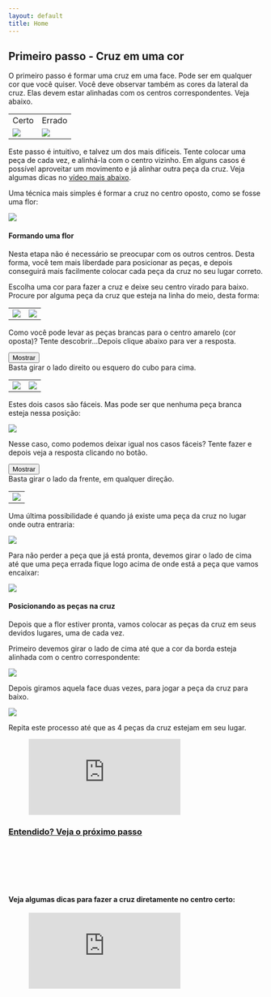 ```yaml
---
layout: default
title: Home
---
```

## Primeiro passo - Cruz em uma cor

O primeiro passo é formar uma cruz em uma face. Pode ser em qualquer cor que você quiser. Você deve observar também as cores da lateral da cruz. Elas devem estar alinhadas com os centros correspondentes. Veja abaixo.

<table class="no-border">
  <tr>
    <td>Certo</td>
    <td>Errado</td>
  </tr>
  <tr>
    <td><img src="images/cruzcerta.png" class="two-cubes"></td>
    <td><img src="images/cruzerrada.png" class="two-cubes"></td>
  </tr>
</table>

Este passo é intuitivo, e talvez  um dos mais difíceis. Tente colocar uma peça de cada vez, e alinhá-la com o centro vizinho. Em alguns casos é possível aproveitar um movimento e já alinhar outra peça da cruz. Veja algumas dicas no <a href="#avancado">vídeo mais abaixo</a>.

Uma técnica mais simples é formar a cruz no centro oposto, como se fosse uma flor:

<img src="images/flor.png" class="one-cube">

#### Formando uma flor

Nesta etapa não é necessário se preocupar com os outros centros. Desta forma, você tem mais liberdade para posicionar as peças, e depois conseguirá mais facilmente colocar cada peça da cruz no seu lugar correto.

Escolha uma cor para fazer a cruz e deixe seu centro virado para baixo. Procure por alguma peça da cruz que esteja na linha do meio, desta forma:

<table class="no-border">
  <tr>
    <td><img src="images/cruzfacil1.png" class="two-cubes"></td>
    <td><img src="images/cruzfacil2.png" class="two-cubes"></td>
  </tr>
</table>

Como você pode levar as peças brancas para o centro amarelo (cor oposta)? Tente descobrir...Depois clique abaixo para ver a resposta.


<input type="button" value="Mostrar" class="botao" onClick="mostrar('casos_faceis');" />
<div id="casos_faceis" class="hide">
  Basta girar o lado direito ou esquero do cubo para cima.

  <table class="no-border">
    <tr>
      <td><img src="images/cruzfacil1a.png" class="two-cubes"></td>
      <td><img src="images/cruzfacil2a.png" class="two-cubes"></td>
    </tr>
  </table>
</div>

Estes dois casos são fáceis. Mas pode ser que nenhuma peça branca esteja nessa posição:

<img src="images/cruzdificil.png" class="one-cube">

Nesse caso, como podemos deixar igual nos casos fáceis? Tente fazer e depois veja a resposta clicando no botão.

<input type="button" value="Mostrar" class="botao" onClick="mostrar('caso_dificil');" />
<div id="caso_dificil" class="hide">
  Basta girar o lado da frente, em qualquer direção.

  <table class="no-border">
    <tr>
      <td><img src="images/cruzdificil1.png" class="one-cube"></td>
    </tr>
  </table>
</div>

Uma última possibilidade é quando já existe uma peça da cruz no lugar onde outra entraria:

<img src="images/cruz3.png" class="one-cube">

Para não perder a peça que já está pronta, devemos girar o lado de cima até que uma peça errada fique logo acima de onde está a peça que vamos encaixar:

<img src="images/cruz3a.png" class="one-cube">

#### Posicionando as peças na cruz

Depois que a flor estiver pronta, vamos colocar as peças da cruz em seus devidos lugares, uma de cada vez.

Primeiro devemos girar o lado de cima até que a cor da borda esteja alinhada com o centro correspondente:

<img src="images/cruzf1.png" class="one-cube">

Depois giramos aquela face duas vezes, para jogar a peça da cruz para baixo.

<img src="images/cruzf2.png" class="one-cube">

Repita este processo até que as 4 peças da cruz estejam em seu lugar.

<figure class="video_container">
  <iframe src="https://www.youtube.com/embed/mQjqJLn9fNI" frameborder="0" allowfullscreen="true"> </iframe>
</figure>

### [Entendido? Veja o próximo passo](camada.html)

<p>&nbsp;</p>
<p>&nbsp;</p>
<p>&nbsp;</p>

<h4 id="avancado">Veja algumas dicas para fazer a cruz diretamente no centro certo:</h4>

<figure class="video_container">
  <iframe src="https://www.youtube.com/embed/Y0M6NqjF5VE" frameborder="0" allowfullscreen="true"> </iframe>
</figure>
